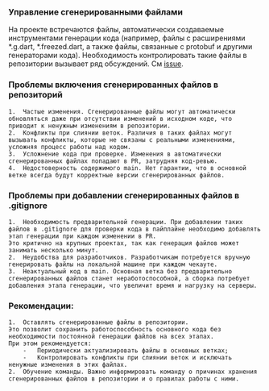 ### Управление сгенерированными файлами

На проекте встречаются файлы, автоматически создаваемые инструментами генерации кода
(например, файлы с расширениями *.g.dart, *.freezed.dart, 
а также файлы, связанные с protobuf и другими генераторами кода). 
Необходимость контролировать такие файлы в репозитории вызывает ряд обсуждений.
См [issue](https://github.com/smmarty/flutter_team/issues/22).

### Проблемы включения сгенерированных файлов в репозиторий

	1.	Частые изменения. Сгенерированные файлы могут автоматически обновляться даже при отсутствии изменений в исходном коде, что приводит к ненужным изменениям в репозитории.
	2.	Конфликты при слиянии веток. Различия в таких файлах могут вызывать конфликты, которые не связаны с реальными изменениями, усложняя процесс работы над кодом.
	3.	Усложнение кода при проверке. Изменения в автоматически сгенерированных файлах попадают в PR, затрудняя код-ревью.
	4.	Недостоверность содержимого main. Нет гарантии, что в основной ветке всегда будут корректные версии сгенерированных файлов.

### Проблемы при добавлении сгенерированных файлов в .gitignore

	1.	Необходимость предварительной генерации. При добавлении таких файлов в .gitignore для проверки кода в пайплайне необходимо добавлять этап генерации при каждом изменении в PR. 
    Это критично на крупных проектах, так как генерация файлов может занимать несколько минут.
	2.	Неудобства для разработчиков. Разработчикам потребуется вручную генерировать файлы на локальной машине при каждом чекауте.
	3.	Неактуальный код в main. Основная ветка без предварительно сгенерированных файлов станет неработоспособной, а сборка потребует добавления этапа генерации, что увеличит время и нагрузку на серверы.

### Рекомендации:

	1.	Оставлять сгенерированные файлы в репозитории. 
    Это позволит сохранить работоспособность основного кода без необходимости постоянной генерации файлов на всех этапах.
    При этом рекомендуется:
	    - 	Периодически актуализировать файлы в основных ветках;
	    - 	Контролировать конфликты при слиянии веток и исключать ненужные изменения в этих файлах.
	2.	Обучение команды. Важно информировать команду о причинах хранения сгенерированных файлов в репозитории и о правилах работы с ними.